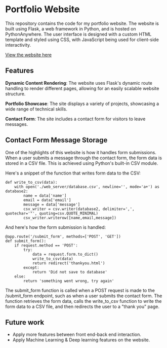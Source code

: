 # Portfolio Website

This repository contains the code for my portfolio website. The website is built using Flask, a web framework in Python, and is hosted on PythonAnywhere. The user interface is designed with a custom HTML template and styled using CSS, with JavaScript being used for client-side interactivity.

[View the website here](http://liqianzhang.pythonanywhere.com/index.html)

## Features
**Dynamic Content Rendering**: The website uses Flask's dynamic route handling to render different pages, allowing for an easily scalable website structure.

**Portfolio Showcase**: The site displays a variety of projects, showcasing a wide range of technical skills.

**Contact Form**: The site includes a contact form for visitors to leave messages.

## Contact Form Message Storage

One of the highlights of this website is how it handles form submissions. When a user submits a message through the contact form, the form data is stored in a CSV file. This is achieved using Python's built-in CSV module.

Here's a snippet of the function that writes form data to the CSV:
```
def write_to_csv(data):
    with open('./web_server/database.csv', newline='', mode='a+') as database2:
        name = data['name']
        email = data['email']
        message = data['message']
        csv_writer = csv.writer(database2, delimiter=',', quotechar='"', quoting=csv.QUOTE_MINIMAL)
        csv_writer.writerow([name,email,message])
```

And here's how the form submission is handled: 
```
@app.route('/submit_form', methods=['POST', 'GET'])
def submit_form():
    if request.method == 'POST':
        try:
            data = request.form.to_dict()
            write_to_csv(data)
            return redirect('thankyou.html')
        except:
            return 'Did not save to database'
    else:
        return 'something went wrong, try again'
```

The submit_form function is called when a POST request is made to the /submit_form endpoint, such as when a user submits the contact form. The function retrieves the form data, calls the write_to_csv function to write the form data to a CSV file, and then redirects the user to a "thank you" page.

## Future work
- Apply more features between front end-back end interaction.
- Apply Machine Learning & Deep learning features on the website. 

